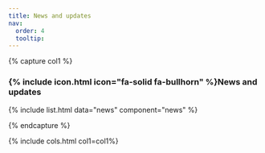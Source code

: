 ```yaml
---
title: News and updates
nav:
  order: 4
  tooltip: 
---
```


{% capture col1 %}
###  {% include icon.html icon="fa-solid fa-bullhorn" %}News and updates

{% include list.html data="news" component="news" %}

{% endcapture %}

{% include cols.html col1=col1%}

<!--# {% include icon.html icon="fa-solid fa-bullhorn" %}News
{% include icon.html icon="fa-solid fa-bullhorn" %}News and updates

{% include list.html data="news" component="news" %}

{% include section.html %}

{% include search-box.html %}

{% include tags.html tags=site.tags %}

{% include search-info.html %}

{% include list.html data="posts" component="post-excerpt" %}-->

